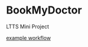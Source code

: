 # BookMyDoctor
LTTS Mini Project

[example workflow](https://github.com/<meet63380>/<BookMyDoctor>/actions/workflows/<maven.uml/badge.svg)
